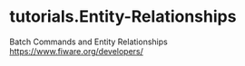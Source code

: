 # tutorials.Entity-Relationships
Batch Commands and Entity Relationships https://www.fiware.org/developers/

